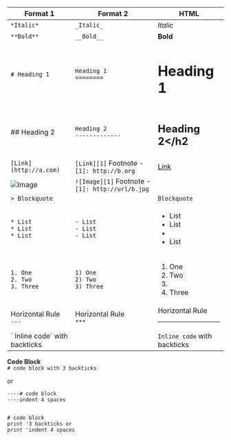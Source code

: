 | Format 1                             | Format 2                                         | HTML                                                 |
| ------------------------------------ | ------------------------------------------------ | ---------------------------------------------------- |
| `*Italic*`                           | `_Italic_`                                       | <em>Italic</em>                                      |
| `**Bold**`                           | `__Bold__`                                       | <strong>Bold</strong>                                |
| `# Heading 1`                        | `Heading 1` <br>`========`                       | <h1>Heading 1</h1>                                   |
| ## Heading 2                         | `Heading 2` <br>`-------------`                  | <h2>Heading 2</h2                                    |
| `[Link](http://a.com)`               | `[Link][1]` Footnote - `[1]: http://b.org`       | <a href="#">Link</a>                                 |
| ![Image](http://url/a.png)           | `![Image][1]` Footnote - `[1]: http://url/b.jpg` | <img href="http://url.jpg">                          |
| `> Blockquote`                       |                                                  | ``` Blockquote ```                                   |
| `* List` <br> `* List` <br> `* List` | `- List` <br> `- List` <br> `- List`             | <ul><li>List</li><li>List<li></li><li>List</li></ul> |
| `1. One`<br> `2. Two`<br> `3. Three` | `1) One`<br>  `2) Two`<br>  `3) Three`           | <ol><li>One</li><li>Two<li></li><li>Three</li></ol>  |
| Horizontal Rule<br>`---`             | Horizontal Rule <br>`***`                        | Horizontal Rule <br><hr>                             |
| \` Inline code\` with backticks      |                                                  | <code>Inline code</code> with backticks              |

__Code Block__  
    ```
    # code block
    with 3 backticks
    ```

or

```
····# code block
····indent 4 spaces
```

<pre><code>
# code block
print '3 backticks or
print 'indent 4 spaces
</code></pre>
